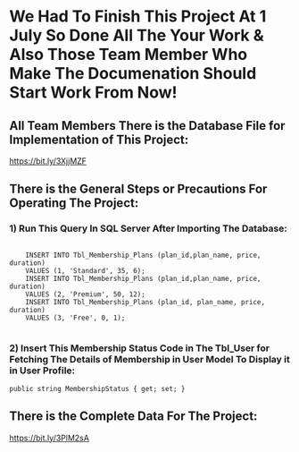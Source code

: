 <body>
<h1>
  We Had To Finish This Project At 1 July So Done All The Your Work & Also Those Team Member Who Make The Documenation Should Start Work From Now! 
</h1>
  
  <h2>All Team Members There is the Database File for Implementation of This Project:</h2>
  <a href="https://bit.ly/3XjjMZF">https://bit.ly/3XjjMZF</a>

  <h2>There is the General Steps or Precautions For Operating The Project:</h2>
  <h3>1) Run This Query In SQL Server After Importing The Database:</h3>
  <code>
    INSERT INTO Tbl_Membership_Plans (plan_id,plan_name, price, duration)
    VALUES (1, 'Standard', 35, 6);
    INSERT INTO Tbl_Membership_Plans (plan_id,plan_name, price, duration)
    VALUES (2, 'Premium', 50, 12);
    INSERT INTO Tbl_Membership_Plans (plan_id, plan_name, price, duration)
    VALUES (3, 'Free', 0, 1);
  </code>

  <h3>2) Insert This Membership Status Code in The Tbl_User for Fetching The Details of Membership in User Model To Display it in User Profile:</h3>
  <code>public string MembershipStatus { get; set; }</code>

  <h2>There is the Complete Data For The Project:</h2>
  <a href="https://bit.ly/3PlM2sA">https://bit.ly/3PlM2sA</a>
</body>
